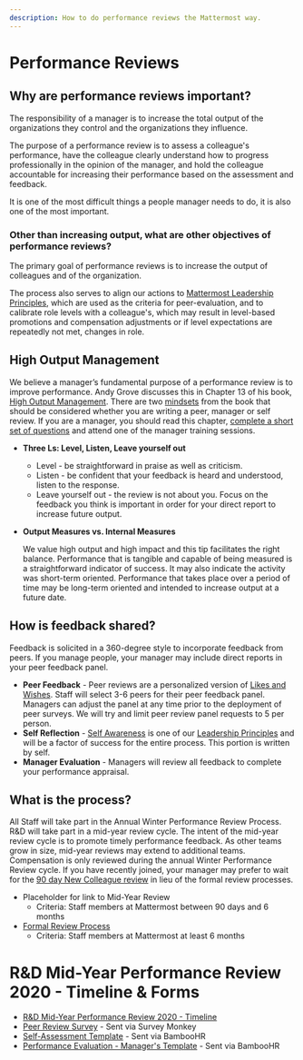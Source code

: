 ```yaml
---
description: How to do performance reviews the Mattermost way.
---
```


# Performance Reviews

## Why are performance reviews important? 

The responsibility of a manager is to increase the total output of the organizations they control and the organizations they influence. 

The purpose of a performance review is to assess a colleague's performance, have the colleague clearly understand how to progress professionally in the opinion of the manager, and hold the colleague accountable for increasing their performance based on the assessment and feedback. 

It is one of the most difficult things a people manager needs to do, it is also one of the most important. 

### Other than increasing output, what are other objectives of performance reviews? 

The primary goal of performance reviews is to increase the output of colleagues and of the organization. 

The process also serves to align our actions to [Mattermost Leadership Principles](../../../../company/about-mattermost/#leadership-principles), which are used as the criteria for peer-evaluation, and to calibrate role levels with a colleague's, which may result in level-based promotions and compensation adjustments or if level expectations are repeatedly not met, changes in role. 

## **High Output Management**

We believe a manager’s fundamental purpose of a performance review is to improve performance. Andy Grove discusses this in Chapter 13 of his book, [High Output Management](https://www.amazon.com/High-Output-Management-Andrew-Grove-ebook/dp/B015VACHOK). There are two [mindsets](https://handbook.mattermost.com/company/about-mattermost/mindsets) from the book that should be considered whether you are writing a peer, manager or self review. If you are a manager, you should read this chapter, [complete a short set of questions](https://forms.gle/uG8VvFGcpSfQMdvz6) and attend one of the manager training sessions.

* **Three Ls: Level, Listen, Leave yourself out**
  * Level - be straightforward in praise as well as criticism. 
  * Listen -  be confident that your feedback is heard and understood, listen to the response. 
  * Leave yourself out - the review is not about you. Focus on the feedback you think is important in order for your direct report to increase future output. 
* **Output Measures vs. Internal Measures**

  We value high output and high impact and this tip facilitates the right balance. Performance that is tangible and capable of being measured is a straightforward indicator of success. It may also indicate the activity was short-term oriented. Performance that takes place over a period of time may be long-term oriented and intended to increase output at a future date.

## **How is feedback shared?**

Feedback is solicited in a 360-degree style to incorporate feedback from peers. If you manage people, your manager may include direct reports in your peer feedback panel.

* **Peer Feedback** - Peer reviews are a personalized version of [Likes and Wishes](https://handbook.mattermost.com/company/about-mattermost/mindsets#likes-and-wishes). Staff will select 3-6 peers for their peer feedback panel. Managers can adjust the panel at any time prior to the deployment of peer surveys. We will try and limit peer review panel requests to 5 per person. 
* **Self Reflection** - [Self Awareness](https://handbook.mattermost.com/company/about-mattermost#leadership-principles) is one of our [Leadership Principles](https://handbook.mattermost.com/company/about-mattermost#leadership-principles) and will be a factor of success for the entire process. This portion is written by self. 
* **Manager Evaluation** - Managers will review all feedback to complete your performance appraisal.

## **What is the process?**

All Staff will take part in the Annual Winter Performance Review Process. R&D will take part in a mid-year review cycle. The intent of the mid-year review cycle is to promote timely performance feedback. As other teams grow in size, mid-year reviews may extend to additional teams. Compensation is only reviewed during the annual Winter Performance Review cycle. If you have recently joined, your manager may prefer to wait for the [90 day New Colleague review](https://handbook.mattermost.com/contributors/onboarding#new-colleague-90-day-feedback-process) in lieu of the formal review processes. 

* Placeholder for link to Mid-Year Review
  * Criteria: Staff members at Mattermost between 90 days and 6 months 
* [Formal Review Process](https://handbook.mattermost.com/operations/people/performance-reviews-50/formal-review-process)
  * Criteria: Staff members at Mattermost at least 6 months 

# R&D Mid-Year Performance Review 2020 - Timeline & Forms

* [R&D Mid-Year Performance Review 2020 - Timeline](https://handbook.mattermost.com/operations/workplace/people/performance-reviews-50/midyear-performance-review-timeline-2020)
* [Peer Review Survey](https://www.surveymonkey.com/r/3GJPBYH) - Sent via Survey Monkey
* [Self-Assessment Template](https://drive.google.com/drive/u/0/folders/1qfgm6zfu5paP1j80CWHjEb3s0kHQi-rd) - Sent via BambooHR
* [Performance Evaluation - Manager's Template](https://drive.google.com/drive/u/0/folders/1qfgm6zfu5paP1j80CWHjEb3s0kHQi-rd) - Sent via BambooHR
